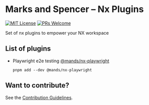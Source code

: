 # Marks and Spencer – Nx Plugins

[![MIT License](https://img.shields.io/github/license/marksandspencer/nx-plugins)](https://github.com/marksandspencer/nx-plugins/blob/main/LICENSE.md) [![PRs Welcome](https://img.shields.io/badge/PRs-welcome-brightgreen.svg)](https://github.com/marksandspencer/nx-plugins/blob/main/CONTRIBUTING.md)

Set of nx plugins to empower your NX workspace

## List of plugins

- Playwright e2e testing [@mands/nx-playwright](packages/nx-playwright)

  `pnpm add --dev @mands/nx-playwright`

## Want to contribute?

See the [Contribution Guidelines](/CONTRIBUTING.md).
